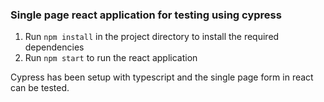 ### Single page react application for testing using cypress
1.  Run `npm install` in the project directory to install the required dependencies 
2.  Run `npm start` to run the react application


Cypress has been setup with typescript and the single page form in react can be tested.
